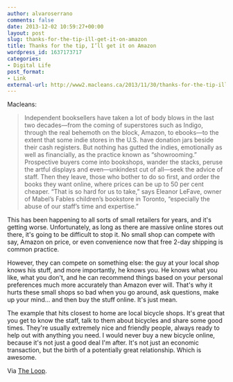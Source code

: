 ```yaml
---
author: alvaroserrano
comments: false
date: 2013-12-02 10:59:27+00:00
layout: post
slug: thanks-for-the-tip-ill-get-it-on-amazon
title: Thanks for the tip, I’ll get it on Amazon
wordpress_id: 1637173717
categories:
- Digital Life
post_format:
- Link
external-url: http://www2.macleans.ca/2013/11/30/thanks-for-the-tip-ill-get-it-on-amazon/
---
```


Macleans:



<blockquote>Independent booksellers have taken a lot of body blows in the last two decades—from the coming of superstores such as Indigo, through the real behemoth on the block, Amazon, to ebooks—to the extent that some indie stores in the U.S. have donation jars beside their cash registers. But nothing has gutted the indies, emotionally as well as financially, as the practice known as “showrooming.” Prospective buyers come into bookshops, wander the stacks, peruse the artful displays and even—unkindest cut of all—seek the advice of staff. Then they leave, those who bother to do so first, and order the books they want online, where prices can be up to 50 per cent cheaper. “That is so hard for us to take,” says Eleanor LeFave, owner of Mabel’s Fables children’s bookstore in Toronto, “especially the abuse of our staff’s time and expertise.”</blockquote>



This has been happening to all sorts of small retailers for years, and it's getting worse. Unfortunately, as long as there are massive online stores out there, it's going to be difficult to stop it. No small shop can compete with say, Amazon on price, or even convenience now that free 2-day shipping is common practice.

However, they can compete on something else: the guy at your local shop knows his stuff, and more importantly, he knows you. He knows what you like, what you don't, and he can recommend things based on your personal preferences much more accurately than Amazon ever will. That's why it hurts these small shops so bad when you go around, ask questions, make up your mind... and then buy the stuff online. It's just mean.

The example that hits closest to home are local bicycle shops. It's great that you get to know the staff, talk to them about bicycles and share some good times. They're usually extremely nice and friendly people, always ready to help out with anything you need. I would never buy a new bicycle online, because it's not just a good deal I'm after. It's not just an economic transaction, but the birth of a potentially great relationship. Which is awesome.

Via [The Loop](http://www.loopinsight.com/2013/12/01/thanks-for-the-tip-ill-get-it-on-amazon/).
